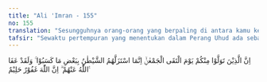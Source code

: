 ```yaml
---
title: "Ali 'Imran - 155"
no: 155
translation: "Sesungguhnya orang-orang yang berpaling di antara kamu ketika terjadi pertemuan (pertempuran) antara dua pasukan itu, sesungguhnya mereka digelincirkan oleh setan, disebabkan sebagian kesalahan (dosa) yang telah mereka perbuat (pada masa lampau), tetapi Allah benar-benar telah memaafkan mereka. Sungguh, Allah Maha Pengampun, Maha Penyantun."
tafsir: "Sewaktu pertempuran yang menentukan dalam Perang Uhud ada sebagian dari Muslimin meninggalkan tempat pertahanan yang tidak boleh ditinggalkan terutama oleh barisan pemanah, tetapi mereka tinggalkan juga. Mereka merasa musuh sudah kalah sehingga mereka meninggalkan posisi dengan maksud untuk mendapatkan harta rampasan, akhirnya musuh menempati posisi mereka dan mereka kocar-kacir dan menderita karena serangan musuh yang bertubi-tubi. Meskipun demikian akhirnya mereka sadar dan menyesali kesalahan mereka, maka Allah mengampuni mereka. Sesungguhnya Allah Maha Pengampun lagi Maha Penyantun dengan membebaskan mereka dari hukuman di akhirat.\n\nPeperangan yang terjadi dalam sejarah Islam di masa Nabi, tak ada satu pun yang dimulai oleh Muslimin. Sikap Nabi dan para sahabat dalam hal ini hanya defensif, mempertahankan diri, bukan ofensif, sesuai dengan prinsip-prinsip dalam Al-Qur'an, \"Perangilah di jalan Allah orang-orang yang memerangi kamu, tetapi janganlah melampoi batas. Sungguh Allah tidak menyukai mereka yang melampui batas\" (al-Baqarah/2: 190). Tetapi bila pihak musuh mengajak damai, sambutlah segera (al-Anfal/8: 61). Kita harus selalu siap menerima perdamaian jika kecenderungan ke arah perdamaian di pihak lain juga demikian. Tugas kita harus menjadi pelopor perdamaian, bukan menjadi pelopor peperangan. Tak ada faedahnya berperang hanya untuk berperang.\n\nBegitulah yang terjadi dalam Perang Badar (Ali 'Imran/3: 13, 123) pada bulan Ramadan tahun kedua setelah hijrah. Kemudian dalam Perang Ahzab (Perang Parit, al-Ahzab/33:9) sekitar tahun ke-5 setelah hijrah, Musyrikin Mekah dengan kekuatan 10.000 orang, dengan bantuan Yahudi yang berkhianat setelah mengadakan perjanjian dengan Rasulullah. Tetapi mereka kemudian lari dan kembali ke Mekah membawa kegagalan besar. Lalu yang terakhir Perang Hunain tak lama setelah Pembebasan Mekah pada tahun ke-8.\n\nBegitu juga dalam Perang Uhud (Ali Imran/3:121) yang terjadi setahun setelah Perang Badar, pihak musuh yang datang jauh-jauh dari Mekah mau menyerang Medinah. Kedatangan mereka dengan kekuatan 3000 orang datang ke Medinah hendak membalas kekalahan mereka dalam Perang Badar. Dalam perang inilah Muslimin dan Rasulullah mendapat cobaan berat.\n\nNabi Saw bermusyawarah dengan para sahabatnya, seperti yang sudah menjadi cara hidup Nabi yang selalu bermusyawarah. Sebagian mereka ingin bertahan di dalam kota, dengan alasan musuh tidak mengenal seluk-beluk kota. Bila musuh sudah memasuki kota, akan kita kepung dan kita serang. Rakyat juga akan menyerang dengan batu dari atap-atap rumah. Yang lain menghendaki menyongsong musuh di luar kota, sebab jika musuh sampai menginjakkan kaki ke kota Medinah, penduduk akan menjadi korban, dan mereka akan menganggap sudah mendapat kemenangan dan akan membuat mereka bertambah berani. Atas dasar keputusan dengan pertimbangan itu, kaum Muslimin berangkat ke luar kota di bawah pimpinan Rasulullah saw. Dalam perang ini tak ada yang menang dan tak ada yang kalah.\n\nDalam menghadapi ancaman tersebut, Rasulullah dengan pandangannya yang jauh, berani dan penuh tanggung jawab, segera memutuskan akan mengambil tempat di kaki Gunung Uhud, yang mengintari sebagian besar kota Medinah, sekitar tiga mil ke utara. Pada 7 Syawal tahun ketiga Hijri (Januari 625) waktu subuh, ia sudah mengadakan persiapan untuk menghadapi perang itu. Medinah terkenal dengan musim dinginnya yang luar biasa, tetapi prajurit Muslimin (700 sampai 1000 orang) subuh itu sudah siap. Di sebelah selatan mereka terdapat lembah yang curam dengan aliran air yang deras, sedang lorong-lorong bukit di belakang mereka ditempati oleh 50 orang pasukan pemanah untuk mencegah serangan musuh dari belakang. Pihak musuh sudah bersiap-siap hendak menyerang tembok Medinah, sedang pasukan Muslimin berada di belakang mereka. Pada mulanya pertempuran itu menguntungkan kaum Muslimin. Pihak musuh sudah porak-poranda, tetapi barisan pemanah Muslimin, yang tidak menaati perintah Nabi meninggalkan posnya. Mereka ikut mengejar dan memperebutkan rampasan perang.\n\nPerintah itu ialah: Janganlah mengejar rampasan perang, dan jagalah disiplin kuat-kuat. Tidak sedikit musuh yang mati terbunuh, dan mereka sudah mulai mundur. Pada saat itu sebagian pasukan Muslimin, melanggar perintah, terus mengejar mereka karena tertarik oleh kemungkinan mendapatkan harta rampasan perang. Pihak musuh mengambil peluang yang telah ditinggalkan oleh pasukan pemanah, dan ketika itulah terjadi pertempuran satu lawan satu yang amat sengit, yang menurut laporan banyak menguntungkan pihak musuh. Sahabat-sahabat dari kaum Ansar banyak yang terbunuh.\n\nTetapi mereka tidak kenal mundur. Dalam pertempuran ini Hamzah, paman Rasulullah dari pihak bapak, terbunuh sebagai syahid. Rasulullah sendiri juga mendapat luka-luka di bagian kepala dan muka, sebuah giginya tanggal. Kalau tidak karena keteguhan hati, keberanian dan ketenangannya, niscaya pihak Muslimin akan menderita kekalahan besar. Meskipun Rasulullah dalam keadaan luka, begitu juga kaum Muslimin yang lain mengalami luka-luka, keesokan harinya mereka kembali ke medan pertempuran. Abu Sufyan dan pasukan Mekah-nya dengan hati-hati sekali segera menarik diri. Medinah dapat diselamatkan. Kaum Muslimin dapat belajar dari peristiwa ini: keimanan, kesetiaan dan ketabahan. (Diringkaskan dari Tafsir Al-Qur'an A. Yusuf Ali)."
---
```


اِنَّ الَّذِيْنَ تَوَلَّوْا مِنْكُمْ يَوْمَ الْتَقَى الْجَمْعٰنِۙ اِنَّمَا اسْتَزَلَّهُمُ الشَّيْطٰنُ بِبَعْضِ مَا كَسَبُوْا ۚ وَلَقَدْ عَفَا اللّٰهُ عَنْهُمْ ۗ اِنَّ اللّٰهَ غَفُوْرٌ حَلِيْمٌ ࣖ
